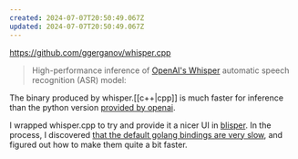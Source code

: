 ```yaml
---
created: 2024-07-07T20:50:49.067Z
updated: 2024-07-07T20:50:49.067Z
---
```

https://github.com/ggerganov/whisper.cpp

> High-performance inference of [OpenAI's Whisper](https://github.com/openai/whisper) automatic speech recognition (ASR) model:

The binary produced by whisper.[[c++|cpp]] is much faster for inference than the python version [provided by openai](https://github.com/openai/whisper).

I wrapped whisper.cpp to try and provide it a nicer UI in [blisper](https://github.com/llimllib/blisper). In the process, I discovered [that the default golang bindings are very slow](https://github.com/ggerganov/whisper.cpp/discussions/312#discussioncomment-6307234), and figured out how to make them quite a bit faster.